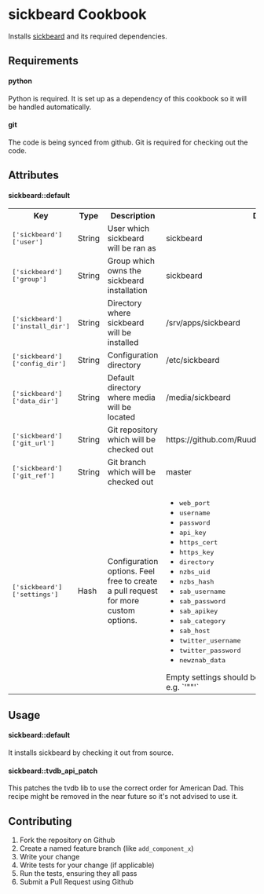 sickbeard Cookbook
==================
Installs [sickbeard](http://sickbeard.com) and its required dependencies.

Requirements
------------
#### python
Python is required. It is set up as a dependency of this cookbook so it will be handled automatically.

#### git
The code is being synced from github. Git is required for checking out the code.

Attributes
----------
#### sickbeard::default
<table>
  <tr>
    <th>Key</th>
    <th>Type</th>
    <th>Description</th>
    <th>Default</th>
  </tr>
  <tr>
    <td><tt>['sickbeard']['user']</tt></td>
    <td>String</td>
    <td>User which sickbeard will be ran as</td>
    <td>sickbeard</td>
  </tr>
  <tr>
    <td><tt>['sickbeard']['group']</tt></td>
    <td>String</td>
    <td>Group which owns the sickbeard installation</td>
    <td>sickbeard</td>
  </tr>
  <tr>
    <td><tt>['sickbeard']['install_dir']</tt></td>
    <td>String</td>
    <td>Directory where sickbeard will be installed</td>
    <td>/srv/apps/sickbeard</td>
  </tr>
  <tr>
    <td><tt>['sickbeard']['config_dir']</tt></td>
    <td>String</td>
    <td>Configuration directory</td>
    <td>/etc/sickbeard</td>
  </tr>
  <tr>
    <td><tt>['sickbeard']['data_dir']</tt></td>
    <td>String</td>
    <td>Default directory where media will be located</td>
    <td>/media/sickbeard</td>
  </tr>
  <tr>
    <td><tt>['sickbeard']['git_url']</tt></td>
    <td>String</td>
    <td>Git repository which will be checked out</td>
    <td>https://github.com/RuudBurger/CouchPotatoServer.git</td>
  </tr>
  <tr>
    <td><tt>['sickbeard']['git_ref']</tt></td>
    <td>String</td>
    <td>Git branch which will be checked out</td>
    <td>master</td>
  </tr>
  <tr>
    <td><tt>['sickbeard']['settings']</tt></td>
    <td>Hash</td>
    <td>Configuration options. Feel free to create a pull request for more custom options.</td>
    <td>
      <ul>
        <li><tt>web_port</tt></li>
        <li><tt>username</tt></li>
        <li><tt>password</tt></li>
        <li><tt>api_key</tt></li>
        <li><tt>https_cert</tt></li>
        <li><tt>https_key</tt></li>
        <li><tt>directory</tt></li>
        <li><tt>nzbs_uid</tt></li>
        <li><tt>nzbs_hash</tt></li>
        <li><tt>sab_username</tt></li>
        <li><tt>sab_password</tt></li>
        <li><tt>sab_apikey</tt></li>
        <li><tt>sab_category</tt></li>
        <li><tt>sab_host</tt></li>
        <li><tt>twitter_username</tt></li>
        <li><tt>twitter_password</tt></li>
        <li><tt>newznab_data</tt></li>
      </ul>
      Empty settings should be defined as a set of quotes. e.g. `'""'`
    </td>
  </tr>
</table>

Usage
-----
#### sickbeard::default

It installs sickbeard by checking it out from source.

#### sickbeard::tvdb_api_patch

This patches the tvdb lib to use the correct order for American Dad.
This recipe might be removed in the near future so it's not advised to use it.

Contributing
------------

1. Fork the repository on Github
2. Create a named feature branch (like `add_component_x`)
3. Write your change
4. Write tests for your change (if applicable)
5. Run the tests, ensuring they all pass
6. Submit a Pull Request using Github
